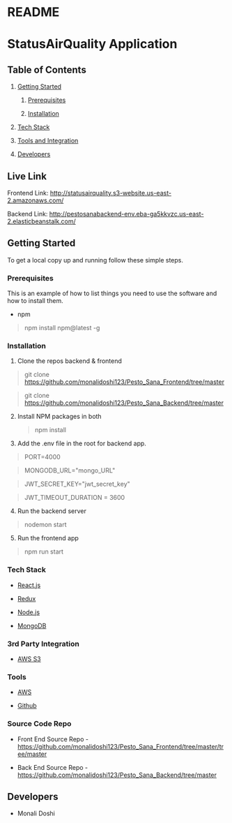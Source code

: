 # README

# **StatusAirQuality Application**

## **Table of Contents**

1.  [Getting
    Started](#getting-started)

    1.  [Prerequisites](#Prerequisites)

    2.  [Installation](#installation)

2.  [Tech
    Stack](#tech-stack)

3.  [Tools and
    Integration](#tools)

4.  [Developers](#developers)

## **Live Link**

Frontend Link:
<http://statusairquality.s3-website.us-east-2.amazonaws.com/>

Backend Link:
<http://pestosanabackend-env.eba-ga5kkvzc.us-east-2.elasticbeanstalk.com/>

## **Getting Started**

To get a local copy up and running follow these simple steps.

### **Prerequisites**

This is an example of how to list things you need to use the software
and how to install them.

- npm

> npm install npm@latest -g

### **Installation**

1.  Clone the repos backend & frontend

> git clone https://github.com/monalidoshi123/Pesto_Sana_Frontend/tree/master

> git clone https://github.com/monalidoshi123/Pesto_Sana_Backend/tree/master

2.  Install NPM packages in both

    > npm install

3.  Add the .env file in the root for backend app.

> PORT=4000

> MONGODB_URL="mongo_URL"

> JWT_SECRET_KEY="jwt_secret_key"

> JWT_TIMEOUT_DURATION = 3600

4.  Run the backend server

> nodemon start

5.  Run the frontend app

> npm run start

### **Tech Stack**

- [React.js](https://reactjs.org/)

- [Redux](https://redux.js.org/)

- [Node.js](https://nodejs.org/en/)

- [MongoDB](https://www.mongodb.com/)

### **3rd Party Integration**

- [AWS S3](https://aws.amazon.com/)

### **Tools**

- [AWS](https://aws.amazon.com/)

- [Github](https://github.com/)

### **Source Code Repo**

- Front End Source Repo -
  <https://github.com/monalidoshi123/Pesto_Sana_Frontend/tree/master/tree/master>

- Back End Source Repo -
  <https://github.com/monalidoshi123/Pesto_Sana_Backend/tree/master>

## **Developers**

- Monali Doshi
